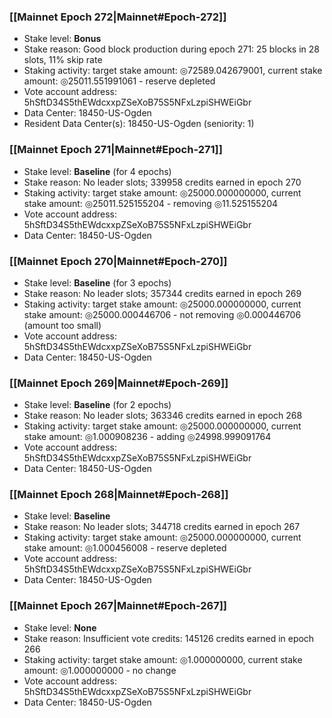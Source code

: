 ### [[Mainnet Epoch 272|Mainnet#Epoch-272]]
* Stake level: **Bonus**
* Stake reason: Good block production during epoch 271: 25 blocks in 28 slots, 11% skip rate
* Staking activity: target stake amount: ◎72589.042679001, current stake amount: ◎25011.551991061 - reserve depleted
* Vote account address: 5hSftD34S5thEWdcxxpZSeXoB75S5NFxLzpiSHWEiGbr
* Data Center: 18450-US-Ogden
* Resident Data Center(s): 18450-US-Ogden (seniority: 1)
### [[Mainnet Epoch 271|Mainnet#Epoch-271]]
* Stake level: **Baseline** (for 4 epochs)
* Stake reason: No leader slots; 339958 credits earned in epoch 270
* Staking activity: target stake amount: ◎25000.000000000, current stake amount: ◎25011.525155204 - removing ◎11.525155204
* Vote account address: 5hSftD34S5thEWdcxxpZSeXoB75S5NFxLzpiSHWEiGbr
* Data Center: 18450-US-Ogden
### [[Mainnet Epoch 270|Mainnet#Epoch-270]]
* Stake level: **Baseline** (for 3 epochs)
* Stake reason: No leader slots; 357344 credits earned in epoch 269
* Staking activity: target stake amount: ◎25000.000000000, current stake amount: ◎25000.000446706 - not removing ◎0.000446706 (amount too small)
* Vote account address: 5hSftD34S5thEWdcxxpZSeXoB75S5NFxLzpiSHWEiGbr
* Data Center: 18450-US-Ogden
### [[Mainnet Epoch 269|Mainnet#Epoch-269]]
* Stake level: **Baseline** (for 2 epochs)
* Stake reason: No leader slots; 363346 credits earned in epoch 268
* Staking activity: target stake amount: ◎25000.000000000, current stake amount: ◎1.000908236 - adding ◎24998.999091764
* Vote account address: 5hSftD34S5thEWdcxxpZSeXoB75S5NFxLzpiSHWEiGbr
* Data Center: 18450-US-Ogden
### [[Mainnet Epoch 268|Mainnet#Epoch-268]]
* Stake level: **Baseline**
* Stake reason: No leader slots; 344718 credits earned in epoch 267
* Staking activity: target stake amount: ◎25000.000000000, current stake amount: ◎1.000456008 - reserve depleted
* Vote account address: 5hSftD34S5thEWdcxxpZSeXoB75S5NFxLzpiSHWEiGbr
* Data Center: 18450-US-Ogden
### [[Mainnet Epoch 267|Mainnet#Epoch-267]]
* Stake level: **None**
* Stake reason: Insufficient vote credits: 145126 credits earned in epoch 266
* Staking activity: target stake amount: ◎1.000000000, current stake amount: ◎1.000000000 - no change
* Vote account address: 5hSftD34S5thEWdcxxpZSeXoB75S5NFxLzpiSHWEiGbr
* Data Center: 18450-US-Ogden